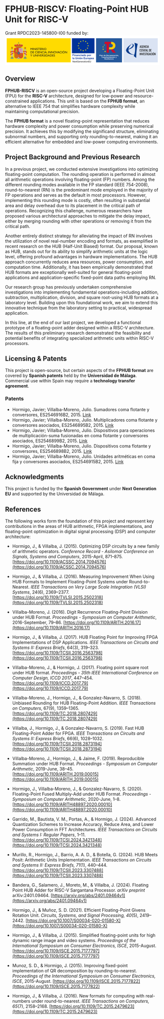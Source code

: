 # FPHUB-RISCV: Floating-Point HUB Unit for RISC-V

Grant  RPDC2023-145800-I00 funded by:
![Logos of the Spanish Government, European Union NextGenerationEU, Spanish Recovery and Resilience Plans, and Spanish State Research Agency.](res/MICIU+NextG+PRTR+AEI.svg "Logos")

## Overview

**FPHUB-RISCV** is an open-source project developing a Floating-Point Unit (FPU) for the **RISC-V** architecture, designed for low-power and resource-constrained applications. This unit is based on the **FPHUB format**, an alternative to IEEE 754 that simplifies hardware complexity while maintaining computational precision.

The **FPHUB format** is a novel floating-point representation that reduces hardware complexity and power consumption while preserving numerical precision. It achieves this by modifying the significand structure, eliminating subnormal numbers, and supporting only rounding-to-nearest, making it an efficient alternative for embedded and low-power computing environments.

## Project Background and Previous Research

In a previous project, we conducted extensive investigations into optimizing floating-point computation. The rounding operation is performed in almost all arithmetic operations involving floating-point (FP) numbers. Among the different rounding modes available in the FP standard (IEEE 754-2008), round-to-nearest (RN) is the predominant mode employed in the majority of FP operations and serves as the default in most processors. However, implementing this rounding mode is costly, often resulting in substantial area and delay overhead due to its placement in the critical path of operations. Recognizing this challenge, numerous researchers have proposed various architectural approaches to mitigate the delay impact, either by merging rounding with other operations or removing it from the critical path.

Another entirely distinct strategy for alleviating the impact of RN involves the utilization of novel real-number encoding and formats, as exemplified in recent research on the HUB (Half-Unit Biased) format. Our proposal, known as HUB, stands out for its ability to simplify arithmetic units at the logic level, offering profound advantages in hardware implementations. The HUB approach concurrently reduces area resources, power consumption, and computation time. Additionally, it has been empirically demonstrated that HUB formats are exceptionally well-suited for general floating-point applications and application-specific fixed-point data paths employing RN.

Our research group has previously undertaken comprehensive investigations into implementing fundamental operations-including addition, subtraction, multiplication, division, and square root-using HUB formats at a laboratory level. Building upon this foundational work, we aim to extend this innovative technique from the laboratory setting to practical, widespread application.

In this line, at the end of our last project, we developed a functional prototype of a floating-point adder designed within a RISC-V architecture. The results of this preliminary research demonstrated the feasibility and potential benefits of integrating specialized arithmetic units within RISC-V processors.

## Licensing & Patents

This project is open-source, but certain aspects of the **FPHUB format** are covered by **Spanish patents** held by the **Universidad de Málaga**. Commercial use within Spain may require a **technology transfer agreement**.

### Patents

- Hormigo, Javier; Villalba-Moreno, Julio. Sumadores coma flotante y conversores, ES2546916B2, 2015. [Link](https://patentscope.wipo.int/search/en/detail.jsf?docId=ES152442316)
- Hormigo, Javier; Villalba-Moreno, Julio. Multiplicadores coma flotante y conversores asociados, ES2546895B2, 2015. [Link](https://patentscope.wipo.int/search/en/detail.jsf?docId=ES152442295)
- Hormigo, Javier; Villalba-Moreno, Julio. Dispositivos para operaciones de multiplicación-suma fusionadas en coma flotante y conversores asociados, ES2546899B2, 2015. [Link](https://patentscope.wipo.int/search/en/detail.jsf?docId=ES152442299)
- Hormigo, Javier; Villalba-Moreno, Julio. Dispositivos coma flotante y conversores, ES2546898B2, 2015. [Link](https://patentscope.wipo.int/search/en/detail.jsf?docId=ES152442298)
- Hormigo, Javier; Villalba-Moreno, Julio. Unidades aritméticas en coma fija y conversores asociados, ES2546915B2, 2015. [Link](https://patentscope.wipo.int/search/en/detail.jsf?docId=ES152442315)

## Acknowledgments

This project is funded by the **Spanish Government** under **Next Generation EU** and supported by the Universidad de Málaga.

## References

The following works form the foundation of this project and represent key contributions in the areas of HUB arithmetic, FPGA implementations, and floating-point optimization in digital signal processing (DSP) and computer architecture:

- Hormigo, J., & Villalba, J. (2015). Optimizing DSP circuits by a new family of arithmetic operators. *Conference Record - Asilomar Conference on Signals, Systems and Computers*, 2015-April, 871–875. [https://doi.org/10.1109/ACSSC.2014.7094576](https://doi.org/10.1109/ACSSC.2014.7094576)

- Hormigo, J., & Villalba, J. (2016). Measuring Improvement When Using HUB Formats to Implement Floating-Point Systems under Round-to-Nearest. *IEEE Transactions on Very Large Scale Integration (VLSI) Systems*, 24(6), 2369–2377. [https://doi.org/10.1109/TVLSI.2015.2502318](https://doi.org/10.1109/TVLSI.2015.2502318)

- Villalba-Moreno, J. (2016). Digit Recurrence Floating-Point Division under HUB Format. *Proceedings - Symposium on Computer Arithmetic*, 2016-September, 79–86. [https://doi.org/10.1109/ARITH.2016.17](https://doi.org/10.1109/ARITH.2016.17)

- Hormigo, J., & Villalba, J. (2017). HUB Floating Point for Improving FPGA Implementations of DSP Applications. *IEEE Transactions on Circuits and Systems II: Express Briefs*, 64(3), 319–323. [https://doi.org/10.1109/TCSII.2016.2563798](https://doi.org/10.1109/TCSII.2016.2563798)

- Villalba-Moreno, J., & Hormigo, J. (2017). Floating point square root under HUB format. *Proceedings - 35th IEEE International Conference on Computer Design, ICCD 2017*, 447–454. [https://doi.org/10.1109/ICCD.2017.79](https://doi.org/10.1109/ICCD.2017.79)

- Villalba-Moreno, J., Hormigo, J., & Gonzalez-Navarro, S. (2018). Unbiased Rounding for HUB Floating-Point Addition. *IEEE Transactions on Computers*, 67(9), 1359–1365. [https://doi.org/10.1109/TC.2018.2807429](https://doi.org/10.1109/TC.2018.2807429)

- Villalba, J., Hormigo, J., & Gonzalez-Navarro, S. (2019). Fast HUB Floating-Point Adder for FPGA. *IEEE Transactions on Circuits and Systems II: Express Briefs*, 66(6), 1028–1032. [https://doi.org/10.1109/TCSII.2018.2873194](https://doi.org/10.1109/TCSII.2018.2873194)

- Villalba-Moreno, J., Hormigo, J., & Jaime, F. (2019). Reproducible Summation under HUB Format. *Proceedings - Symposium on Computer Arithmetic*, 2019-June, 38–45. [https://doi.org/10.1109/ARITH.2019.00015](https://doi.org/10.1109/ARITH.2019.00015)

- Hormigo, J., Villalba-Moreno, J., & Gonzalez-Navarro, S. (2020). Floating-Point Fused Multiply-Add under HUB Format. *Proceedings - Symposium on Computer Arithmetic*, 2020-June, 1–8. [https://doi.org/10.1109/ARITH48897.2020.00010](https://doi.org/10.1109/ARITH48897.2020.00010)

- Garrido, M., Bautista, V. M., Portas, A., & Hormigo, J. (2024). Advanced Quantization Schemes to Increase Accuracy, Reduce Area, and Lower Power Consumption in FFT Architectures. *IEEE Transactions on Circuits and Systems I: Regular Papers*, 1–11. [https://doi.org/10.1109/TCSI.2024.3421348](https://doi.org/10.1109/TCSI.2024.3421348)

- Murillo, R., Hormigo, J., Barrio, A. A. D., & Botella, G. (2024). HUB Meets Posit: Arithmetic Units Implementation. *IEEE Transactions on Circuits and Systems II: Express Briefs, 71*(1), 440–444. [https://doi.org/10.1109/TCSII.2023.3307488](https://doi.org/10.1109/TCSII.2023.3307488)

- Bandera, G., Salamero, J., Moreto, M., & Villalba, J. (2024). Floating Point HUB Adder for RISC-V Sargantana Processor. *arXiv preprint* arXiv:2401.09464. [https://arxiv.org/abs/2401.09464v1](https://arxiv.org/abs/2401.09464v1)

- Hormigo, J., & Muñoz, S. D. (2021). Efficient Floating-Point Givens Rotation Unit. *Circuits, Systems, and Signal Processing, 40*(5), 2419–2442. [https://doi.org/10.1007/S00034-020-01580-X](https://doi.org/10.1007/S00034-020-01580-X)

- Hormigo, J., & Villalba, J. (2015). Simplified floating-point units for high dynamic range image and video systems. *Proceedings of the International Symposium on Consumer Electronics, ISCE*, 2015-August. [https://doi.org/10.1109/ISCE.2015.7177797](https://doi.org/10.1109/ISCE.2015.7177797)

- Munoz, S. D., & Hormigo, J. (2015). Improving fixed-point implementation of QR decomposition by rounding-to-nearest. *Proceedings of the International Symposium on Consumer Electronics, ISCE*, 2015-August. [https://doi.org/10.1109/ISCE.2015.7177822](https://doi.org/10.1109/ISCE.2015.7177822)

- Hormigo, J., & Villalba, J. (2016). New formats for computing with real-numbers under round-to-nearest. *IEEE Transactions on Computers, 65*(7), 2158–2168. [https://doi.org/10.1109/TC.2015.2479623](https://doi.org/10.1109/TC.2015.2479623)

